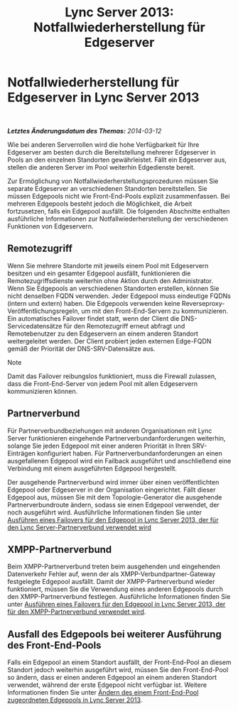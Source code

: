 ﻿---
title: 'Lync Server 2013: Notfallwiederherstellung für Edgeserver'
TOCTitle: Notfallwiederherstellung für Edgeserver
ms:assetid: 05ec8d26-d167-4a6f-a966-a1f8873cf974
ms:mtpsurl: https://technet.microsoft.com/de-de/library/JJ687960(v=OCS.15)
ms:contentKeyID: 49890610
ms.date: 05/19/2016
mtps_version: v=OCS.15
ms.translationtype: HT
---

# Notfallwiederherstellung für Edgeserver in Lync Server 2013

 

_**Letztes Änderungsdatum des Themas:** 2014-03-12_

Wie bei anderen Serverrollen wird die hohe Verfügbarkeit für Ihre Edgeserver am besten durch die Bereitstellung mehrerer Edgeserver in Pools an den einzelnen Standorten gewährleistet. Fällt ein Edgeserver aus, stellen die anderen Server im Pool weiterhin Edgedienste bereit.

Zur Ermöglichung von Notfallwiederherstellungsprozeduren müssen Sie separate Edgeserver an verschiedenen Standorten bereitstellen. Sie müssen Edgepools nicht wie Front-End-Pools explizit zusammenfassen. Bei mehreren Edgepools besteht jedoch die Möglichkeit, die Arbeit fortzusetzen, falls ein Edgepool ausfällt. Die folgenden Abschnitte enthalten ausführliche Informationen zur Notfallwiederherstellung der verschiedenen Funktionen von Edgeservern.

## Remotezugriff

Wenn Sie mehrere Standorte mit jeweils einem Pool mit Edgeservern besitzen und ein gesamter Edgepool ausfällt, funktionieren die Remotezugriffsdienste weiterhin ohne Aktion durch den Administrator. Wenn Sie Edgepools an verschiedenen Standorten erstellen, können Sie nicht denselben FQDN verwenden. Jeder Edgepool muss eindeutige FQDNs (intern und extern) haben. Die Edgepools verwenden keine Reverseproxy-Veröffentlichungsregeln, um mit den Front-End-Servern zu kommunizieren. Ein automatisches Failover findet statt, wenn der Client die DNS-Servicedatensätze für den Remotezugriff erneut abfragt und Remotebenutzer zu den Edgeservern an einem anderen Standort weitergeleitet werden. Der Client probiert jeden externen Edge-FQDN gemäß der Priorität der DNS-SRV-Datensätze aus.


> [!NOTE]
> Damit das Failover reibungslos funktioniert, muss die Firewall zulassen, dass die Front-End-Server von jedem Pool mit allen Edgeservern kommunizieren können.



## Partnerverbund

Für Partnerverbundbeziehungen mit anderen Organisationen mit Lync Server funktionieren eingehende Partnerverbundanforderungen weiterhin, solange Sie jeden Edgepool mit einer anderen Priorität in Ihren SRV-Einträgen konfiguriert haben. Für Partnerverbundanforderungen an einen ausgefallenen Edgepool wird ein Failback ausgeführt und anschließend eine Verbindung mit einem ausgeführten Edgepool hergestellt.

Der ausgehende Partnerverbund wird immer über einen veröffentlichten Edgepool oder Edgeserver in der Organisation eingerichtet. Fällt dieser Edgepool aus, müssen Sie mit dem Topologie-Generator die ausgehende Partnerverbundroute ändern, sodass sie einen Edgepool verwendet, der noch ausgeführt wird. Ausführliche Informationen finden Sie unter [Ausführen eines Failovers für den Edgepool in Lync Server 2013, der für den Lync Server-Partnerverbund verwendet wird](lync-server-2013-failing-over-the-edge-pool-used-for-lync-server-federation.md)

## XMPP-Partnerverbund

Beim XMPP-Partnerverbund treten beim ausgehenden und eingehenden Datenverkehr Fehler auf, wenn der als XMPP-Verbundpartner-Gateway festgelegte Edgepool ausfällt. Damit der XMPP-Partnerverbund wieder funktioniert, müssen Sie die Verwendung eines anderen Edgepools durch den XMPP-Partnerverbund festlegen. Ausführliche Informationen finden Sie unter [Ausführen eines Failovers für den Edgepool in Lync Server 2013, der für den XMPP-Partnerverbund verwendet wird](lync-server-2013-failing-over-the-edge-pool-used-for-xmpp-federation.md).

## Ausfall des Edgepools bei weiterer Ausführung des Front-End-Pools

Falls ein Edgepool an einem Standort ausfällt, der Front-End-Pool an diesem Standort jedoch weiterhin ausgeführt wird, müssen Sie den Front-End-Pool so ändern, dass er einen anderen Edgepool an einem anderen Standort verwendet, während der erste Edgepool nicht verfügbar ist. Weitere Informationen finden Sie unter [Ändern des einem Front-End-Pool zugeordneten Edgepools in Lync Server 2013](lync-server-2013-changing-the-edge-pool-associated-with-a-front-end-pool.md).

